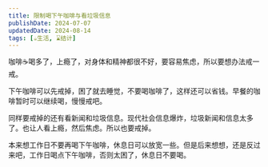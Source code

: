```yaml
---
title: 限制喝下午咖啡与看垃圾信息
publishDate: 2024-07-07
updatedDate: 2024-08-14
tags: [☕生活, ⌛结计]
---
```


咖啡☕️喝多了，上瘾了，对身体和精神都很不好，要容易焦虑，所以要想办法戒一戒。

下午咖啡可以先戒掉，困了就去睡觉，不要喝咖啡了，这样还可以省钱。早餐的咖啡暂时可以继续喝，慢慢戒吧。

同样要戒掉的还有看新闻和垃圾信息。现代社会信息爆炸，垃圾新闻和信息太多了。也让人看上瘾，然后焦虑。所以也要戒掉。

本来想工作日不要再喝下午咖啡，休息日可以放宽一些。但是后来想想，还是反过来吧，工作日喝点下午咖啡，否则太困了，休息日不要喝。
